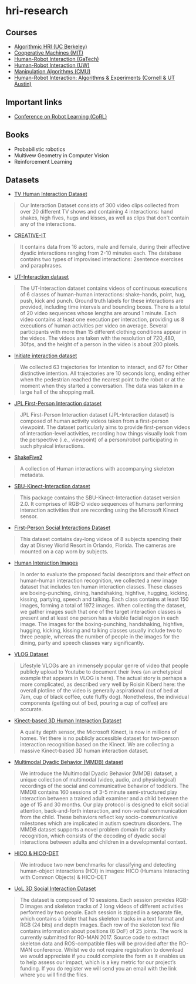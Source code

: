 # hri-research

## Courses
* [Algorithmic HRI (UC Berkeley)](http://people.eecs.berkeley.edu/~anca/AHRI.html)
* [Cooperative Machines (MIT)](http://ocw.mit.edu/courses/media-arts-and-sciences/mas-965-special-topics-in-media-technology-cooperative-machines-fall-2003/lecture-notes/)
* [Human-Robot Interaction (GaTech)](https://www.cc.gatech.edu/~athomaz/classes/CS8803-HRI/Home.html)
* [Human-Robot Interaction (UW)](https://sites.google.com/site/cse599k1/calendar)
* [Manipulation Algorithms (CMU)](https://personalrobotics.ri.cmu.edu/courses/16843/)
* [Human-Robot Interaction: Algorithms & Experiments (Cornell & UT Austin)](http://hriclass.com/schedule/)

## Important links
* [Conference on Robot Learning (CoRL)](http://www.robot-learning.org/home)

## Books
* Probabilistic robotics
* Multivew Geometry in Computer Vision
* Reinforcement Learning

## Datasets

* [TV Human Interaction Dataset](http://www.robots.ox.ac.uk/~alonso/tv_human_interactions.html)
> Our Interaction Dataset consists of 300 video clips collected from over 20 different TV shows and containing 4 interactions: hand shakes, high fives, hugs and kisses, as well as clips that don't contain any of the interactions. 

* [CREATIVE-IT](http://sail.usc.edu/CreativeIT/ImprovRelease.htm)
> It contains data from 16 actors, male and female, during their affective dyadic interactions ranging from 2-10 minutes each. The database contains two types of improvised interactions: 2sentence exercises and paraphrases. 

* [ UT-Interaction dataset](http://cvrc.ece.utexas.edu/SDHA2010/Human_Interaction.html#Data)
> The UT-Interaction dataset contains videos of continuous executions of 6 classes of human-human interactions: shake-hands, point, hug, push, kick and punch. Ground truth labels for these interactions are provided, including time intervals and bounding boxes. There is a total of 20 video sequences whose lengths are around 1 minute. Each video contains at least one execution per interaction, providing us 8 executions of human activities per video on average. Several participants with more than 15 different clothing conditions appear in the videos. The videos are taken with the resolution of 720_480, 30fps, and the height of a person in the video is about 200 pixels.

* [Initiate interaction dataset](http://www.irc.atr.jp/sets/approach_robot/)
> We collected 63 trajectories for Intention to interact, and 67 for Other distinctive intention. All trajectories are 10 seconds long, ending either when the pedestrian reached the nearest point to the robot or at the moment when they started a conversation. The data was taken in a large hall of the shopping mall.

* [JPL First-Person Interaction dataset](http://michaelryoo.com/jpl-interaction.html)
> JPL First-Person Interaction dataset (JPL-Interaction dataset) is composed of human activity videos taken from a first-person viewpoint. The dataset particularly aims to provide first-person videos of interaction-level activities, recording how things visually look from the perspective (i.e., viewpoint) of a person/robot participating in such physical interactions. 

* [ShakeFive2](https://www.projects.science.uu.nl/shakefive/)
> A collection of Human interactions with accompanying skeleton metadata.

* [SBU-Kinect-Interaction dataset](http://vision.cs.stonybrook.edu/~kiwon/Datasets/SBU_Kinect_Interactions/README.txt)
> This package contains the SBU-Kinect-Interaction dataset version 2.0. It comprises of RGB-D video sequences of humans performing interaction activities that are recording using the Microsoft Kinect sensor.

* [First-Person Social Interactions Dataset](http://ai.stanford.edu/~alireza/Disney/)
> This dataset contains day-long videos of 8 subjects spending their day at Disney World Resort in Orlando, Florida. The cameras are mounted on a cap worn by subjects.

* [Human Interaction Images](https://vision.cs.hacettepe.edu.tr/interaction_images/)
> In order to evaluate the proposed facial descriptors and their effect on human-human interaction recognition, we collected a new image dataset that includes ten human interaction classes. These classes are boxing-punching, dining, handshaking, highfive, hugging, kicking, kissing, partying, speech and talking. Each class contains at least 150 images, forming a total of 1972 images. When collecting the dataset, we gather images such that one of the target interaction classes is present and at least one person has a visible facial region in each image. The images for the boxing-punching, handshaking, highfive, hugging, kicking, kissing and talking classes usually include two to three people, whereas the number of people in the images for the dining, party and speech classes vary significantly.

* [VLOG Dataset](http://people.eecs.berkeley.edu/~dfouhey/2017/VLOG/)
> Lifestyle VLOGs are an immensely popular genre of video that people publicly upload to Youtube to document their lives (an archetypical example that appears in VLOG is here). The actual story is perhaps a more complicated, as described very well by Roisin Kiberd here: the overall plotline of the video is generally aspirational (out of bed at 7am, cup of black coffee, cute fluffy dog). Nonetheless, the individual components (getting out of bed, pouring a cup of coffee) are accurate.

* [Kinect-based 3D Human Interaction Dataset](http://www.lmars.whu.edu.cn/prof_web/zhuxinyan/DataSetPublish/dataset.html)
> A quality depth sensor, the Microsoft Kinect, is now in millions of homes. Yet there is no publicly accessible dataset for two-person interaction recognition based on the Kinect. We are collecting a massive Kinect-based 3D human interaction dataset.

* [Multimodal Dyadic Behavior (MMDB) dataset](http://www.cbi.gatech.edu/mmdb/)
> We introduce the Multimodal Dyadic Behavior (MMDB) dataset, a unique collection of multimodal (video, audio, and physiological) recordings of the social and communicative behavior of toddlers. The MMDB contains 160 sessions of 3-5 minute semi-structured play interaction between a trained adult examiner and a child between the age of 15 and 30 months. Our play protocol is designed to elicit social attention, back-and-forth interaction, and non-verbal communication from the child. These behaviors reflect key socio-communicative milestones which are implicated in autism spectrum disorders. The MMDB dataset supports a novel problem domain for activity recognition, which consists of the decoding of dyadic social interactions between adults and children in a developmental context.

* [HICO & HICO-DET](http://www-personal.umich.edu/~ywchao/hico/)
> We introduce two new benchmarks for classifying and detecting human-object interactions (HOI) in images: HICO (Humans Interacting with Common Objects) & HICO-DET

* [UoL 3D Social Interaction Dataset](https://lcas.lincoln.ac.uk/wp/research/data-sets-software/uol-3d-social-interaction-dataset/)
> The dataset is composed of 10 sessions. Each session provides RGB-D images and skeleton tracks of 2 long videos of different activities performed by two people. Each session is zipped in a separate file, which contains a folder that has skeleton tracks in a text format and RGB (24 bits) and depth images. Each row of the skeleton text file contains information about positions (6 DoF) of 25 joints. The work is currently submitted for RO-MAN 2017. Source code to extract skeleton data and ROS-compatible files will be provided after the RO-MAN conference. Whilst we do not require registration to download we would appreciate if you could complete the form as it enables us to help assess our impact, which is a key metric for our project’s funding. If you do register we will send you an email with the link where you will find the files.
